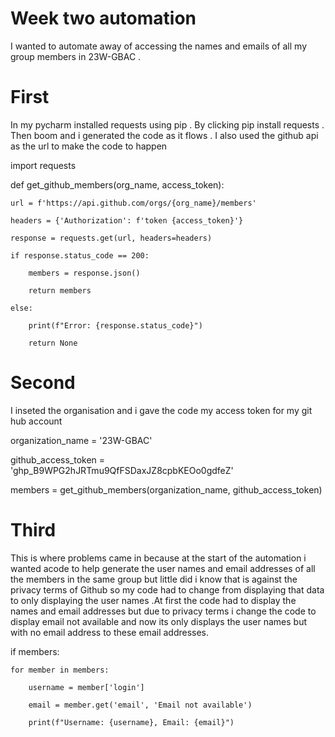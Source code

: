 # Week two automation 

I wanted to automate away of accessing the names and emails of all my group members in 23W-GBAC .

# First 

In my pycharm  installed requests using pip . By clicking pip install requests . Then boom and i generated the code as it flows . I also used the github api as the url to make the code to happen

import requests


def get_github_members(org_name, access_token):

    url = f'https://api.github.com/orgs/{org_name}/members'
    
    headers = {'Authorization': f'token {access_token}'}

    response = requests.get(url, headers=headers)

    if response.status_code == 200:
    
        members = response.json()
        
        return members
        
    else:
    
        print(f"Error: {response.status_code}")
        
        return None
        
# Second 

I inseted the organisation and i gave the code my access token for my git hub account


organization_name = '23W-GBAC'

github_access_token = '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'

members = get_github_members(organization_name, github_access_token)
# Third 


This is where problems came in because at the start of the automation i wanted acode to help generate the user names and email addresses of all the members in the same group but little did i know that is against the privacy terms of Github
so my code had to change from displaying that data to only displaying the user names .At first the code had to display the names and email addresses but due to privacy terms i change the code to display email not available
and now its only displays the user names but with no email address to these email addresses.


if members:

    for member in members:
    
        username = member['login']
        
        email = member.get('email', 'Email not available')
        
        print(f"Username: {username}, Email: {email}")
